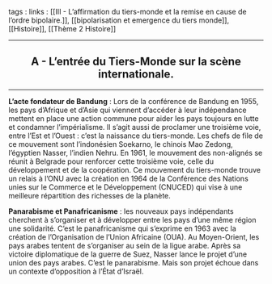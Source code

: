 tags : 
links : [[III - L’affirmation du tiers-monde et la remise en cause de l’ordre bipolaire.]], [[bipolarisation et emergence du tiers monde]], [[Histoire]], [[Thème 2 Histoire]]

****

<h2 style="text-align: center;"> A - L’entrée du Tiers-Monde sur la scène internationale. </h2>

****

**L’acte fondateur de Bandung** : Lors de la conférence de Bandung en 1955, les pays d’Afrique et d’Asie qui viennent d’accéder à leur indépendance mettent en place une action commune pour aider les pays toujours en lutte et condamner l’impérialisme. Il s’agit aussi de proclamer une troisième voie, entre l’Est et l’Ouest : c’est la naissance du tiers-monde. Les chefs de file de ce mouvement sont l’indonésien Soekarno, le chinois Mao Zedong, l’égyptien Nasser, l’indien Nehru. En 1961, le mouvement des non-alignés se réunit à Belgrade pour renforcer cette troisième voie, celle du développement et de la coopération. Ce mouvement du tiers-monde trouve un relais à l’ONU avec la création en 1964 de la Conférence des Nations unies sur le Commerce et le Développement (CNUCED) qui vise à une meilleure répartition des richesses de la planète.

**Panarabisme et Panafricanisme** : les nouveaux pays indépendants cherchent à s’organiser et à développer entre les pays d’une même région une solidarité. C’est le panafricanisme qui s’exprime en 1963 avec la création de l’Organisation de l’Union Africaine (OUA). Au Moyen-Orient, les pays arabes tentent de s’organiser au sein de la ligue arabe. Après sa victoire diplomatique de la guerre de Suez, Nasser lance le projet d’une union des pays arabes. C’est le panarabisme. Mais son projet échoue dans un contexte d’opposition à l’État d’Israël.